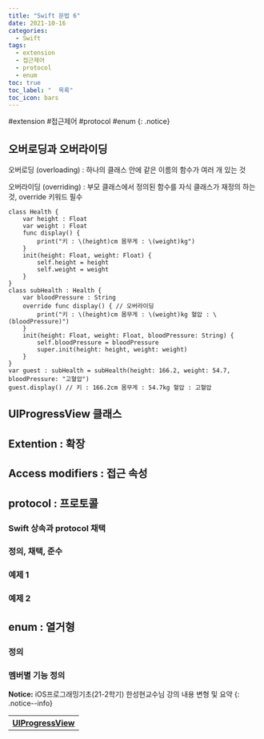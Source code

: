 ```yaml
---
title: "Swift 문법 6"
date: 2021-10-16
categories:
  - Swift
tags:
  - extension
  - 접근제어
  - protocol
  - enum
toc: true
toc_label: "  목록"
toc_icon: bars
---
```


#extension #접근제어 #protocol #enum
{: .notice}

## 오버로딩과 오버라이딩

오버로딩 (overloading) : 하나의 클래스 안에 같은 이름의 함수가 여러 개 있는 것

오버라이딩 (overriding) : 부모 클래스에서 정의된 함수를 자식 클래스가 재정의 하는 것, override 키워드 필수

```
class Health {
    var height : Float
    var weight : Float
    func display() {
        print("키 : \(height)cm 몸무게 : \(weight)kg")
    }
    init(height: Float, weight: Float) {
        self.height = height
        self.weight = weight
    }
}
class subHealth : Health {
    var bloodPressure : String
    override func display() { // 오버라이딩
        print("키 : \(height)cm 몸무게 : \(weight)kg 혈압 : \(bloodPressure)")
    }
    init(height: Float, weight: Float, bloodPressure: String) {
        self.bloodPressure = bloodPressure
        super.init(height: height, weight: weight)
    }
}
var guest : subHealth = subHealth(height: 166.2, weight: 54.7, bloodPressure: "고혈압")
guest.display() // 키 : 166.2cm 몸무게 : 54.7kg 혈압 : 고혈압
```

## UIProgressView 클래스

<table>
<tr>
<th colspan='2'><a href='https://developer.apple.com/documentation/uikit/uiprogressview' target='_blank'>UIProgressView</a></th>

## Extention : 확장

## Access modifiers : 접근 속성

## protocol : 프로토콜

### Swift 상속과 protocol 채택

### 정의, 채택, 준수

### 예제 1

### 예제 2

## enum : 열거형

### 정의

### 멤버별 기능 정의

**Notice:** iOS프로그래밍기초(21-2학기) 한성현교수님 강의 내용 변형 및 요약
{: .notice--info}
